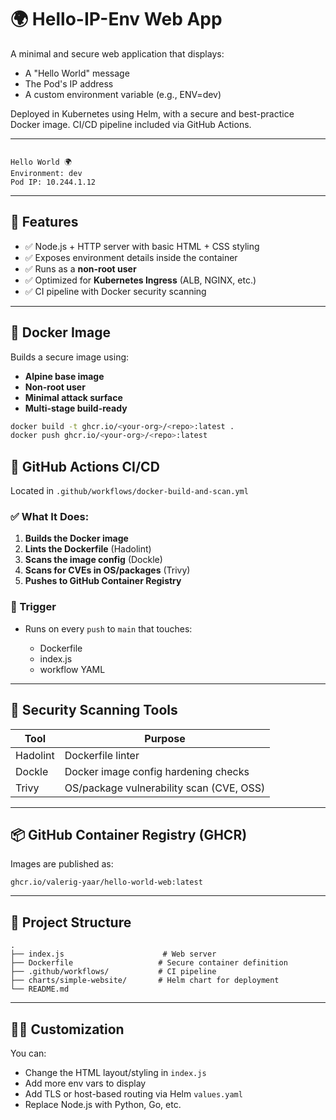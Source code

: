 
# 🌍 Hello-IP-Env Web App

A minimal and secure web application that displays:

- A "Hello World" message
- The Pod's IP address
- A custom environment variable (e.g., ENV=dev)

Deployed in Kubernetes using Helm, with a secure and best-practice Docker image. CI/CD pipeline included via GitHub Actions.

---

```

Hello World 🌍
Environment: dev
Pod IP: 10.244.1.12

````

---

## 🚀 Features

- ✅ Node.js + HTTP server with basic HTML + CSS styling
- ✅ Exposes environment details inside the container
- ✅ Runs as a **non-root user**
- ✅ Optimized for **Kubernetes Ingress** (ALB, NGINX, etc.)
- ✅ CI pipeline with Docker security scanning

---

## 🐳 Docker Image

Builds a secure image using:

- **Alpine base image**
- **Non-root user**
- **Minimal attack surface**
- **Multi-stage build-ready**

```bash
docker build -t ghcr.io/<your-org>/<repo>:latest .
docker push ghcr.io/<your-org>/<repo>:latest
````

## 🔐 GitHub Actions CI/CD

Located in `.github/workflows/docker-build-and-scan.yml`

### ✅ What It Does:

1. **Builds the Docker image**
2. **Lints the Dockerfile** (Hadolint)
3. **Scans the image config** (Dockle)
4. **Scans for CVEs in OS/packages** (Trivy)
5. **Pushes to GitHub Container Registry**

### 🔧 Trigger

* Runs on every `push` to `main` that touches:

  * Dockerfile
  * index.js
  * workflow YAML

---

## 🧪 Security Scanning Tools

| Tool     | Purpose                                  |
| -------- | ---------------------------------------- |
| Hadolint | Dockerfile linter                        |
| Dockle   | Docker image config hardening checks     |
| Trivy    | OS/package vulnerability scan (CVE, OSS) |

---

## 📦 GitHub Container Registry (GHCR)

Images are published as:

```
ghcr.io/valerig-yaar/hello-world-web:latest
```

---

## 📁 Project Structure

```
.
├── index.js                      # Web server
├── Dockerfile                   # Secure container definition
├── .github/workflows/           # CI pipeline
├── charts/simple-website/       # Helm chart for deployment
└── README.md
```

---

## 🙋‍♂️ Customization

You can:

* Change the HTML layout/styling in `index.js`
* Add more env vars to display
* Add TLS or host-based routing via Helm `values.yaml`
* Replace Node.js with Python, Go, etc.
